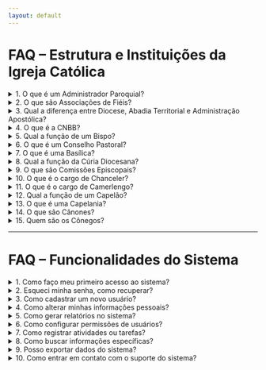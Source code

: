```yaml
---
layout: default
---
```


# FAQ – Estrutura e Instituições da Igreja Católica

<details>
<summary>1. O que é um Administrador Paroquial?</summary>

**Resposta:** É a pessoa que governa interinamente uma paróquia ou diocese enquanto a sé estiver vaga ou impedida.  
**Fonte:** Cân. 525

</details>

<details>
<summary>2. O que são Associações de Fiéis?</summary>

**Resposta:** São entidades formadas por fiéis por meio de convênio privado para alcançar fins religiosos e sociais, conforme o Cân. 298 §1 e Cân. 301 §1.  
**Fonte:** CDC Cân. 299 ao 311

</details>

<details>
<summary>3. Qual a diferença entre Diocese, Abadia Territorial e Administração Apostólica?</summary>

**Resposta:**  
- **Diocese:** Porção do povo de Deus confiada a um Bispo com cooperação de presbíteros.  
- **Abadia Territorial/Prelazia:** Semelhante à diocese, mas por razões históricas ou culturais, governada por Prelado ou Abade.  
- **Administração Apostólica:** Não é diocese, mas possui administração estável por um Administrador Apostólico.  
**Fonte:** CDC A partir do Cân. 368

</details>

<details>
<summary>4. O que é a CNBB?</summary>

**Resposta:** A Conferência Nacional dos Bispos do Brasil congrega os Bispos para funções pastorais em favor dos fiéis, tomando decisões colegiadas através de Assembleia Geral, Conselho Permanente, Presidência e Conselho Episcopal Pastoral.  
**Fonte:** CDC Cân. 381 §2

</details>

<details>
<summary>5. Qual a função de um Bispo?</summary>

**Resposta:** É o grau de ordenação responsável pelo cuidado pastoral de uma diocese ou circunscrição e pela liderança espiritual dos fiéis.

</details>

<details>
<summary>6. O que é um Conselho Pastoral?</summary>

**Resposta:** Grupo de fiéis, clérigos e leigos, designados pelo Bispo, que assessora na ação pastoral da paróquia ou diocese.  
**Fonte:** CDC Cân. 512

</details>

<details>
<summary>7. O que é uma Basílica?</summary>

**Resposta:** Igreja que recebe o título da Sé Apostólica por sua importância histórica ou grande afluxo de fiéis, podendo ser institucional ou paroquial.  
**Fonte:** Anuário Católico do Brasil 2015

</details>

<details>
<summary>8. Qual a função da Cúria Diocesana?</summary>

**Resposta:** Conjunto de instituições e pessoas que prestam serviço ao Bispo no governo da diocese, ação pastoral, administração e poder judicial.  
**Fonte:** CDC Cân. 469

</details>

<details>
<summary>9. O que são Comissões Episcopais?</summary>

**Resposta:** Grupos de trabalho formados por bispos que auxiliam na ação pastoral, implementação de diretrizes e subsídios, podendo atuar nacional ou localmente.  

</details>

<details>
<summary>10. O que é o cargo de Chanceler?</summary>

**Resposta:** É o responsável por garantir que os atos da cúria sejam redigidos, despachados e arquivados corretamente, conforme direito particular da diocese.  
**Fonte:** Anuário Católico do Brasil 2015

</details>

<details>
<summary>11. O que é o cargo de Camerlengo?</summary>

**Resposta:** É o Cardeal responsável pela administração da propriedade e receita da Sé Apostólica, determina formalmente a morte do Papa e destrói o anel e selo do pescador durante a vacância da Sé Apostólica.  
**Fonte:** Anuário Católico do Brasil 2015

</details>

<details>
<summary>12. Qual a função de um Capelão?</summary>

**Resposta:** É o presbítero responsável pela cura pastoral de uma capelania, podendo ser religiosa, militar ou de outra natureza específica.  
**Fonte:** Anuário Católico do Brasil 2015

</details>

<details>
<summary>13. O que é uma Capelania?</summary>

**Resposta:** Instituição da Igreja que presta serviço pastoral estável a uma comunidade ou grupo peculiar de fiéis, como escolar, hospitalar ou militar.  
**Fonte:** Anuário Católico do Brasil 2015

</details>

<details>
<summary>14. O que são Cânones?</summary>

**Resposta:** Normas e regras que compõem os Códigos da Igreja, estabelecendo regulamentações para o funcionamento da Igreja e suas instituições.  
**Fonte:** Anuário Católico do Brasil 2015

</details>

<details>
<summary>15. Quem são os Cônegos?</summary>

**Resposta:** Presbíteros diocesanos membros do Cabido da catedral ou de uma Igreja Colegial. Existem também Cônegos Regulares, membros de ordens religiosas, e o título pode ser concedido ao penitenciário da diocese.  
**Fonte:** Anuário Católico do Brasil 2015

</details>

---

# FAQ – Funcionalidades do Sistema

<details>
<summary>1. Como faço meu primeiro acesso ao sistema?</summary>

**Resposta:** Para o primeiro acesso, você deve receber um link temporário por e-mail. Ao clicar, será direcionado para criar sua senha e definir suas credenciais iniciais. O link geralmente expira em 24 ou 48 horas.  

</details>

<details>
<summary>2. Esqueci minha senha, como recuperar?</summary>

**Resposta:** Clique em "Esqueci minha senha" na tela de login. Informe seu e-mail cadastrado e siga as instruções recebidas para redefinir a senha.  

</details>

<details>
<summary>3. Como cadastrar um novo usuário?</summary>

**Resposta:** Apenas usuários com permissão administrativa podem cadastrar novos usuários. Acesse a seção “Gerenciamento de Usuários”, clique em “Adicionar Usuário”, preencha os dados obrigatórios e defina o perfil de acesso.  

</details>

<details>
<summary>4. Como alterar minhas informações pessoais?</summary>

**Resposta:** Vá até a área “Meu Perfil” ou “Configurações”, edite os campos desejados (como nome, telefone ou e-mail) e salve as alterações.  

</details>

<details>
<summary>5. Como gerar relatórios no sistema?</summary>

**Resposta:** Acesse a seção “Relatórios”, selecione o tipo de relatório desejado, filtre por datas ou categorias e clique em “Gerar Relatório”. É possível exportar em PDF ou Excel, dependendo do sistema.  

</details>

<details>
<summary>6. Como configurar permissões de usuários?</summary>

**Resposta:** Apenas administradores podem alterar permissões. Vá até “Gerenciamento de Usuários”, selecione o usuário e defina quais módulos ou funcionalidades ele pode acessar.  

</details>

<details>
<summary>7. Como registrar atividades ou tarefas?</summary>

**Resposta:** No painel principal, selecione a seção “Atividades” ou “Tarefas”, clique em “Nova Atividade”, preencha os campos obrigatórios e salve.  

</details>

<details>
<summary>8. Como buscar informações específicas?</summary>

**Resposta:** Utilize a barra de pesquisa global ou filtros avançados disponíveis em cada módulo para localizar registros, usuários ou documentos específicos.  

</details>

<details>
<summary>9. Posso exportar dados do sistema?</summary>

**Resposta:** Sim. Muitos módulos permitem exportação em formatos como Excel, CSV ou PDF. Procure o botão “Exportar” dentro do módulo desejado.  

</details>

<details>

<summary>10. Como entrar em contato com o suporte do sistema?</summary>

**Resposta:** Na seção “Ajuda” ou “Suporte”, você encontrará canais de contato, como e-mail, chat ou formulário de ticket, para enviar dúvidas ou reportar problemas.  

</details>

